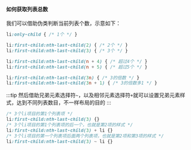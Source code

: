 #### 如何获取列表总数

我们可以借助伪类判断当前列表个数，示意如下：

```css
li:only-child { /* 1个 */ }

li:first-child:nth-last-child(2) { /* 2个 */ }
li:first-child:nth-last-child(3) { /* 3个 */ }

li:first-child:nth-last-child(n + 4) { /* 超过4个 */ }
li:first-child:nth-last-child(n + 5) { /* 超过5个 */ }

li:first-child:nth-last-child(3n) { /* 3的倍数 */ }
li:first-child:nth-last-child(3n + 1) { /* 3的倍数多1 */ }
```

:::tip
然后借助兄弟元素选择符`~`，以及相邻元素选择符`+`就可以设置兄弟元素样式，达到不同列表数目，不一样布局的目的
:::

```css
/* 3个li项目的第1个列表项 */
li:first-child:nth-last-child(3) {}
/* 3个li项目的第1个列表项的后一个，也就是第2项的样式 */
li:first-child:nth-last-child(3) + li {}
/* 3个li项目的第一个列表项后面两个列表项，也就是第2项和第3项的样式 */
li:first-child:nth-last-child(3) ~ li {}
```